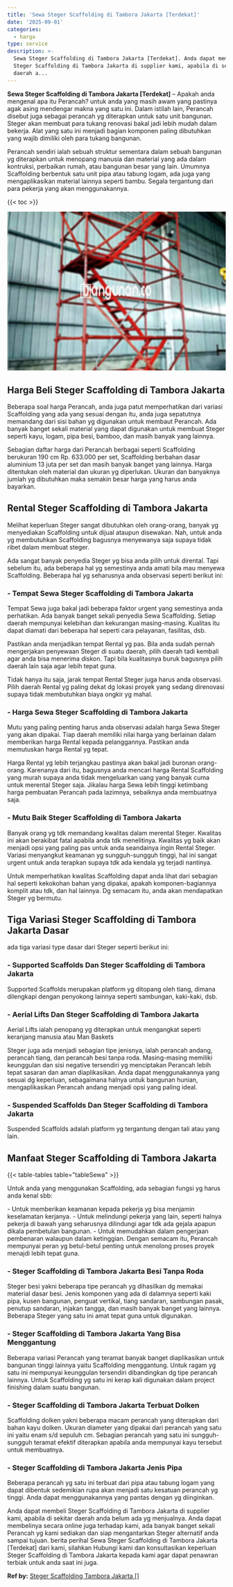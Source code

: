 ```yaml
---
title: 'Sewa Steger Scaffolding di Tambora Jakarta [Terdekat]'
date: '2025-09-01'
categories:
  - harga
type: service
description: >-
  Sewa Steger Scaffolding di Tambora Jakarta [Terdekat]. Anda dapat membeli
  Steger Scaffolding di Tambora Jakarta di supplier kami, apabila di sekitar
  daerah a...
---
```


**Sewa Steger Scaffolding di Tambora Jakarta \[Terdekat\]** – Apakah anda mengenal apa itu Perancah? untuk anda yang masih awam yang pastinya agak asing mendengar makna yang satu ini. Dalam istilah lain, Perancah disebut juga sebagai perancah yg diterapkan untuk satu unit bangunan. Steger akan membuat para tukang renovasi bakal jadi lebih mudah dalam bekerja. Alat yang satu ini menjadi bagian komponen paling dibutuhkan yang wajib dimiliki oleh para tukang bangunan.

Perancah sendiri ialah sebuah struktur sementara dalam sebuah bangunan yg diterapkan untuk menopang manusia dan material yang ada dalam kontruksi, perbaikan rumah, atau bangunan besar yang lain. Umumnya Scaffolding berbentuk satu unit pipa atau tabung logam, ada juga yang mengaplikasikan material lainnya seperti bambu. Segala tergantung dari para pekerja yang akan menggunakannya.

{{< toc >}}

![Sewa Steger Scaffolding di Tambora Jakarta [Terdekat]](/images/sewa-scaffolding-steger-24.png)

## Harga Beli Steger Scaffolding di Tambora Jakarta

Beberapa soal harga Perancah, anda juga patut memperhatikan dari variasi Scaffolding yang ada yang sesuai dengan itu, anda juga sepatutnya memandang dari sisi bahan yg digunakan untuk membaut Perancah. Ada banyak banget sekali material yang dapat digunakan untuk membuat Steger seperti kayu, logam, pipa besi, bamboo, dan masih banyak yang lainnya.

Sebagian daftar harga dari Perancah berbagai seperti Scaffolding berukuran 190 cm Rp. 633.000 per set, Scaffolding berbahan dasar aluminium 13 juta per set dan masih banyak banget yang lainnya. Harga ditentukan oleh material dan ukuran yg diperlukan. Ukuran dan banyaknya jumlah yg dibutuhkan maka semakin besar harga yang harus anda bayarkan.

## Rental Steger Scaffolding di Tambora Jakarta

Melihat keperluan Steger sangat dibutuhkan oleh orang-orang, banyak yg menyediakan Scaffolding untuk dijual ataupun disewakan. Nah, untuk anda yg membutuhkan Scaffolding bagusnya menyewanya saja supaya tidak ribet dalam membuat steger.

Ada sangat banyak penyedia Steger yg bisa anda pilih untuk dirental. Tapi sebelum itu, ada beberapa hal yg semestinya anda amati bila mau menyewa Scaffolding. Beberapa hal yg seharusnya anda observasi seperti berikut ini:

### \- Tempat Sewa Steger Scaffolding di Tambora Jakarta

Tempat Sewa juga bakal jadi beberapa faktor urgent yang semestinya anda perhatikan. Ada banyak banget sekali penyedia Sewa Scaffolding. Setiap daerah mempunyai kelebihan dan kekurangan masing-masing. Kualitas itu dapat diamati dari beberapa hal seperti cara pelayanan, fasilitas, dsb.

Pastikan anda menjadikan tempat Rental yg pas. Bila anda sudah pernah mengerjakan penyewaan Steger di suatu daerah, pilih daerah tadi kembali agar anda bisa menerima diskon. Tapi bila kualitasnya buruk bagusnya pilih daerah lain saja agar lebih tepat guna.

Tidak hanya itu saja, jarak tempat Rental Steger juga harus anda observasi. Pilih daerah Rental yg paling dekat dg lokasi proyek yang sedang direnovasi supaya tidak membutuhkan biaya ongkir yg mahal.

### \- Harga Sewa Steger Scaffolding di Tambora Jakarta

Mutu yang paling penting harus anda observasi adalah harga Sewa Steger yang akan dipakai. Tiap daerah memiliki nilai harga yang berlainan dalam memberikan harga Rental kepada pelanggannya. Pastikan anda memutuskan harga Rental yg tepat.

Harga Rental yg lebih terjangkau pastinya akan bakal jadi buronan orang-orang. Karenanya dari itu, bagusnya anda mencari harga Rental Scaffolding yang murah supaya anda tidak mengeluarkan uang yang banyak cuma untuk merental Steger saja. Jikalau harga Sewa lebih tinggi ketimbang harga pembuatan Perancah pada lazimnya, sebaiknya anda membuatnya saja.

### \- Mutu Baik Steger Scaffolding di Tambora Jakarta

Banyak orang yg tdk memandang kwalitas dalam merental Steger. Kwalitas ini akan berakibat fatal apabila anda tdk menelitinya. Kwalitas yg baik akan menjadi opsi yang paling pas untuk anda seandainya ingin Rental Steger. Variasi menyangkut keamanan yg sungguh-sungguh tinggi, hal ini sangat urgent untuk anda terapkan supaya tdk ada kendala yg terjadi nantinya.

Untuk memperhatikan kwalitas Scaffolding dapat anda lihat dari sebagian hal seperti kekokohan bahan yang dipakai, apakah komponen-bagiannya komplit atau tdk, dan hal lainnya. Dg semacam itu, anda akan mendapatkan Steger yg bermutu.

## Tiga Variasi Steger Scaffolding di Tambora Jakarta Dasar

ada tiga variasi type dasar dari Steger seperti berikut ini:

### \- Supported Scaffolds Dan Steger Scaffolding di Tambora Jakarta

Supported Scaffolds merupakan platform yg ditopang oleh tiang, dimana dilengkapi dengan penyokong lainnya seperti sambungan, kaki-kaki, dsb.

### \- Aerial Lifts Dan Steger Scaffolding di Tambora Jakarta

Aerial Lifts ialah penopang yg diterapkan untuk mengangkat seperti keranjang manusia atau Man Baskets

Steger juga ada menjadi sebagian tipe jenisnya, ialah perancah andang, perancah tiang, dan perancah besi tanpa roda. Masing-masing memiliki keunggulan dan sisi negative tersendiri yg menciptakan Perancah lebih tepat sasaran dan aman diaplikasikan. Anda dapat menggunakannya yang sesuai dg keperluan, sebagaimana halnya untuk bangunan hunian, mengaplikasikan Perancah andang menjadi opsi yang paling ideal.

### \- Suspended Scaffolds Dan Steger Scaffolding di Tambora Jakarta

Suspended Scaffolds adalah platform yg tergantung dengan tali atau yang lain.

## Manfaat Steger Scaffolding di Tambora Jakarta

{{< table-tables table="tableSewa" >}}

Untuk anda yang menggunakan Scaffolding, ada sebagian fungsi yg harus anda kenal sbb:

\- Untuk memberikan keamanan kepada pekerja yg bisa menjamin keselamatan kerjanya. - Untuk melindungi pekerja yang lain, seperti halnya pekerja di bawah yang seharusnya dilindungi agar tdk ada gejala apapun dikala pembetulan bangunan. - Untuk memudahkan dalam pengerjaan pembenaran walaupun dalam ketinggian. Dengan semacam itu, Perancah mempunyai peran yg betul-betul penting untuk menolong proses proyek menajdi lebih tepat guna.

### \- Steger Scaffolding di Tambora Jakarta Besi Tanpa Roda

Steger besi yakni beberapa tipe perancah yg dihasilkan dg memakai material dasar besi. Jenis komponen yang ada di dalamnya seperti kaki pipa, kusen bangunan, penguat vertikal, tiang sandaran, sambungan pasak, penutup sandaran, injakan tangga, dan masih banyak banget yang lainnya. Beberapa Steger yang satu ini amat tepat guna untuk digunakan.

### \- Steger Scaffolding di Tambora Jakarta Yang Bisa Menggantung

Beberapa variasi Perancah yang teramat banyak banget diaplikasikan untuk bangunan tinggi lainnya yaitu Scaffolding menggantung. Untuk ragam yg satu ini mempunyai keunggulan tersendiri dibandingkan dg tipe perancah lainnya. Untuk Scaffolding yg satu ini kerap kali digunakan dalam project finishing dalam suatu bangunan.

### \- Steger Scaffolding di Tambora Jakarta Terbuat Dolken

Scaffolding dolken yakni beberapa macam perancah yang diterapkan dari bahan kayu dolken. Ukuran diameter yang dipakai dari perancah yang satu ini yaitu enam s/d sepuluh cm. Sebagian perancah yang satu ini sungguh-sungguh teramat efektif diterapkan apabila anda mempunyai kayu tersebut untuk membuatnya.

### \- Steger Scaffolding di Tambora Jakarta Jenis Pipa

Beberapa perancah yg satu ini terbuat dari pipa atau tabung logam yang dapat dibentuk sedemikian rupa akan menjadi satu kesatuan perancah yg tinggi. Anda dapat menggunakannya yang pantas dengan yg diinginkan.

Anda dapat membeli Steger Scaffolding di Tambora Jakarta di supplier kami, apabila di sekitar daerah anda belum ada yg menjualnya. Anda dapat membelinya secara online juga terhadap kami, ada banyak banget sekali Perancah yg kami sediakan dan siap mengantarkan Steger alternatif anda sampai tujuan. berita perihal Sewa Steger Scaffolding di Tambora Jakarta \[Terdekat\] dari kami, silahkan Hubungi kami dan konsultasikan keperluan Steger Scaffolding di Tambora Jakarta kepada kami agar dapat penawran terbiak untuk anda saat ini juga.

**Ref by:** [Steger Scaffolding Tambora Jakarta []](https://id.wikipedia.org/wiki/Steger)
